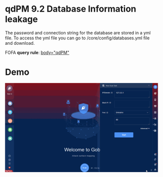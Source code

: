 # qdPM 9.2 Database Information leakage

The password and connection string for the database are stored in a yml file. To access the yml file you can go to /core/config/databases.yml file and download.

FOFA **query rule**: [body="qdPM"](https://fofa.so/result?qbase64=Ym9keT0icWRQTSI%3D)

# Demo

![](qdPM_9_2_Database_Information_leakage.gif)

